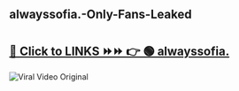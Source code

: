 
 ## alwayssofia.-Only-Fans-Leaked

# <h2><a href="https://clipsfans.com/alwayssofia.&ref=git">🔗 Click to LINKS ⏩⏩ 👉 🟢 alwayssofia. </a></h2>

<a href="https://clipsfans.com/alwayssofia.&ref=git" rel="nofollow" data-target="animated-image.originalLink"><img src="https://i.ibb.co.com/xMMVF88/686577567.gif" alt="Viral Video Original" style="max-width: 100%; display: inline-block;" data-target="animated-image.originalImage"></a>
